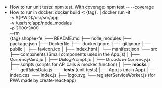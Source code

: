 - How to run unit tests: npm test. With coverage: npm test -- --coverage
- How to run in docker: docker build -t {tag} . | docker run -it \
                                                  -v ${PWD}:/usr/src/app \
                                                  -v /usr/src/app/node_modules \
                                                  -p 3000:3000 \
                                                  --rm \
                                                  {tag}
  shopee-fe
  ├── README.md
  ├── node_modules
  ├── package.json
  ├── Dockerfile
  ├── .dockerignore
  ├── .gitignore
  ├── public
  │   ├── favicon.ico
  │   ├── index.html
  │   └── manifest.json
  └── src
      ├── components  (Small components used in the App.js)
      │   ├── CurrencyCard.js
      │   ├── DialogPrompt.js
      │   └── DropdownCurrency.js
      ├── scripts (scripts for API calls & mocked function)
      │   ├── __mocks__
      │   └── getRatesData.js
      ├── __tests__   (unit tests)
      ├── App.js  (main App)
      ├── index.css
      ├── index.js
      ├── logo.svg
      └── registerServiceWorker.js (for PWA made by create-react-app)
